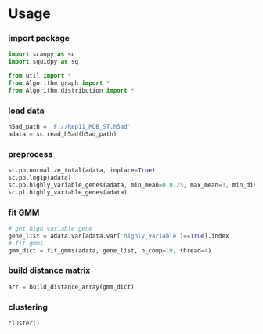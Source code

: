 # Usage

### import package
```python
import scanpy as sc
import squidpy as sq

from util import *
from Algorithm.graph import *
from Algorithm.distribution import *
```

### load data
```python
h5ad_path = 'F://Rep11_MOB_ST.h5ad'
adata = sc.read_h5ad(h5ad_path)
```
### preprocess
```python
sc.pp.normalize_total(adata, inplace=True)
sc.pp.log1p(adata)
sc.pp.highly_variable_genes(adata, min_mean=0.0125, max_mean=3, min_disp=0.5)
sc.pl.highly_variable_genes(adata)
```
### fit GMM 
```python
# get high variable gene 
gene_list = adata.var[adata.var['highly_variable']==True].index
# fit gmms
gmm_dict = fit_gmms(adata, gene_list, n_comp=10, thread=4)
```
### build distance matrix
```python
arr = build_distance_array(gmm_dict)
```
### clustering
```python
cluster()
```
